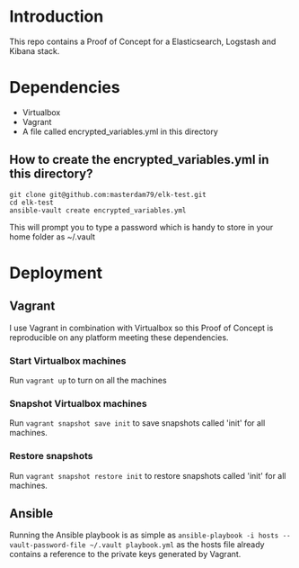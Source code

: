 # Introduction
This repo contains a Proof of Concept for a Elasticsearch, Logstash and Kibana stack.

# Dependencies
* Virtualbox
* Vagrant
* A file called encrypted_variables.yml in this directory

## How to create the encrypted_variables.yml in this directory?
```
git clone git@github.com:masterdam79/elk-test.git
cd elk-test
ansible-vault create encrypted_variables.yml
```
This will prompt you to type a password which is handy to store in your home folder as ~/.vault

# Deployment

## Vagrant
I use Vagrant in combination with Virtualbox so this Proof of Concept is reproducible on any platform meeting these dependencies.

### Start Virtualbox machines
Run ```vagrant up``` to turn on all the machines

### Snapshot Virtualbox machines
Run ```vagrant snapshot save init``` to save snapshots called 'init' for all machines.

### Restore snapshots
Run ```vagrant snapshot restore init``` to restore snapshots called 'init' for all machines.

## Ansible
Running the Ansible playbook is as simple as ```ansible-playbook -i hosts --vault-password-file ~/.vault playbook.yml``` as the hosts file already contains a reference to the private keys generated by Vagrant.